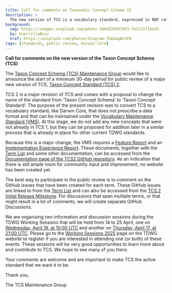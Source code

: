 ```yaml
---
title: Call for comments on Taxonomic Concept Schema V2
description: >
  The new version of TCS is a vocabulary standard, expressed in RDF rather than XML schema, and covers terms for both taxonomic concpets and taxonomic nomenclature.
background:
  img: https://images.unsplash.com/photo-1664526937033-fe2c11f1be25
  by: GuerrillaBuzz
  href: https://unsplash.com/photos/diagram-7hA2wqBcSF8
tags: [standards, public review, Darwin Core]
---
```


**Call for comments on the new version of the Taxon Concept Schema (TCS)**

The [Taxon Concept Schema (TCS) Maintenance Group](/community/tnc/) would like to announce the start of a minimum 30-day period for public review of a major new version of TCS, [Taxon Concept Standard (TCS) 2](https://github.com/tdwg/tcs2/blob/master/docs/tcs-terms).

TCS 2 is a major revision of TCS and comes with a proposal to change the name of the standard from ‘Taxon Concept Schema’ to ‘Taxon Concept Standard’. The purpose of the present revision was to convert TCS to a vocabulary standard, like Darwin Core, that does not prescribe a data format and that can be maintained under the [Vocabulary Maintenance Standard (VMS)](/standards/vms/). At this stage, we do not add any new concepts that were not already in TCS 1, but they can be proposed for addition later in a similar process that is already in place for other current TDWG standards.

Because this is a major change, the VMS requires a [Feature Report](https://github.com/tdwg/tcs2/tree/master/docs/feature-report) and an [Implementation Experience Report](https://github.com/tdwg/tcs2/tree/master/docs/implementation-experience-report). These documents, together with the [Term List](https://github.com/tdwg/tcs2/tree/master/docs/tcs-terms) and some other documentation, can be accessed from the [Documentation page of the TCS2 GitHub repository](https://github.com/tdwg/tcs2/tree/master/docs/tcs-terms). As an indication that there is still ample room for community input and improvement, no website has been created yet.

The best way to participate in the public review is to comment on the GitHub issues that have been created for each term. These GitHub issues are linked to from the [Term List](https://github.com/tdwg/tcs2/tree/master/docs/tcs-terms) and can also be accessed from the [TCS 2 Initial Release Milestone](https://github.com/tdwg/tcs2/issues?q=is%3Aissue%20state%3Aopen%20milestone%3A%22TCS%202%20initial%20release%22). For discussions that span multiple terms, or that might result in a lot of comments, we will create separate GitHub Discussions.

We are organising two information and discussion sessions during the TDWG Working Sessions that will be held from 14 to 25 April, one on [Wednesday, April 16, at 10:00 UTC](https://www.timeanddate.com/worldclock/fixedtime.html?msg=Taxon%20Concept%20Standard&iso=20250416T1000) and another on [Thursday, April 17, at 21:00 UTC](https://www.timeanddate.com/worldclock/fixedtime.html?msg=Taxon%20Concept%20Standard&iso=20250417T2100). Please go to the [Working Sessions 2025](/community/working-sessions/2025/) page on the TDWG website to register if you are interested in attending one (or both) of these events. These sessions will be very good opportunities to learn more about and contribute to TCS. We hope to see many of you there.

Your comments are welcome and are important to make TCS the active standard that we want it to be.

Thank you,

The TCS Maintenance Group

